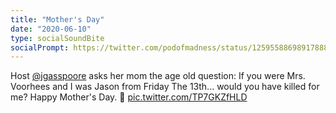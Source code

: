 ```yaml
---
title: "Mother's Day"
date: "2020-06-10"
type: socialSoundBite
socialPrompt: https://twitter.com/podofmadness/status/1259558869891788801?ref_src=twsrc%5Etfw
---
```


Host
<a href="https://twitter.com/jgasspoore?ref_src=twsrc%5Etfw">@jgasspoore</a>
asks her mom the age old question: If you were Mrs. Voorhees and I
was Jason from Friday The 13th... would you have killed for me?
Happy Mother's Day. 💐
<a href="https://t.co/TP7GKZfHLD">pic.twitter.com/TP7GKZfHLD</a>
